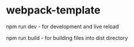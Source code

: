 # webpack-template

npm run dev  - for development and live reload

npm run build - for building files into dist directory

